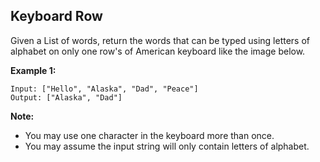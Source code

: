 ## Keyboard Row

Given a List of words, return the words that can be typed using letters of alphabet on only one row's of American keyboard like the image below.

**Example 1:**
```
Input: ["Hello", "Alaska", "Dad", "Peace"]
Output: ["Alaska", "Dad"]
```

**Note:**  
- You may use one character in the keyboard more than once.
- You may assume the input string will only contain letters of alphabet.
